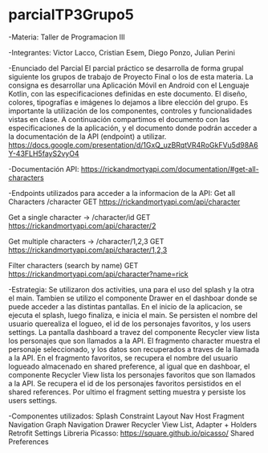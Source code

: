 # parcialTP3Grupo5

-Materia: Taller de Programacion III

-Integrantes: Victor Lacco, Cristian Esem, Diego Ponzo, Julian Perini

-Enunciado del Parcial
El parcial práctico se desarrolla de forma grupal siguiente los grupos de trabajo de Proyecto Final o los de esta materia. 
La consigna es desarrollar una Aplicación Móvil en Android con el Lenguaje Kotlin, con las especificaciones definidas en este documento. 
El diseño, colores, tipografías e imágenes lo dejamos a libre elección del grupo. 
Es importante la utilización de los componentes, controles y funcionalidades vistas en clase.
A continuación compartimos el documento con las especificaciones de la aplicación, y el documento donde podrán acceder a la documentación de la API (endpoint) a utilizar.
https://docs.google.com/presentation/d/1GxQ_uzBRqtVR4RoGkFVu5d98A6Y-43FLH5fayS2vyO4

-Documentación API: https://rickandmortyapi.com/documentation/#get-all-characters

-Endpoints utilizados para acceder a la informacion de la API:
Get all Characters /character
GET https://rickandmortyapi.com/api/character

Get a single character -> /character/id
GET https://rickandmortyapi.com/api/character/2

Get multiple characters -> /character/1,2,3
GET https://rickandmortyapi.com/api/character/1,2,3

Filter characters (search by name)
GET https://rickandmortyapi.com/api/character?name=rick


-Estrategia:
Se utilizaron dos activities, una para el uso del splash y la otra el main.
Tambien se utilizo el componente Drawer en el dashboar donde se puede acceder a las distintas pantallas.
En el inicio de la aplicacion, se ejecuta el splash, luego finaliza, e inicia el main.
Se persisten el nombre del usuario querealiza el logueo, el id de los personajes favoritos, y los users settings.
La pantalla dashboard a travez del componente Recycler view lista los personajes que son llamados a la API.
El fragmento character muestra el personaje seleccionado, y los datos son recuperados a traves de la llamada a la API.
En el fragmento favoritos, se recupera el nombre del usuario logueado almacenado en shared preference,
al igual que en dashboar, el componente Recycler View lista los personajes favoritos que son llamados a la API.
Se recupera el id de los personajes favoritos persistidos en el shared references.
Por ultimo el fragment setting muestra y persiste los users settings.

-Componentes utilizados:
Splash
Constraint Layout
Nav Host Fragment
Navigation Graph
Navigation Drawer
Recycler View List, Adapter + Holders
Retrofit
Settings
Libreria Picasso: https://square.github.io/picasso/
Shared Preferences